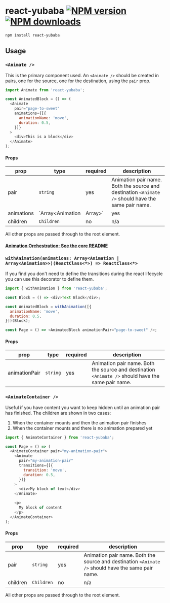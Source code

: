 # react-yubaba [![NPM version](http://img.shields.io/npm/v/react-yubaba.svg?style=flat-square)](https://www.npmjs.com/package/react-yubaba) [![NPM downloads](http://img.shields.io/npm/dm/react-yubaba.svg?style=flat-square)](https://www.npmjs.com/package/react-yubaba)

```sh
npm install react-yubaba
```

## Usage

### `<Animate />`

This is the primary component used. An `<Animate />` should be created in pairs, one for the source, one for the destination, using the `pair` prop.

```javascript
import Animate from 'react-yubaba';

const AnimatedBlock = () => (
  <Animate
    pair="page-to-sweet"
    animations={[{
      animationName: 'move',
      duration: 0.5,
    }]}
  >
    <div>This is a block</div>
  </Animate>
);
```

#### Props

| prop | type | required | description |
|-|-|-|-|
| pair | `string` | yes | Animation pair name. Both the source and destination `<Animate />` should have the same pair name. |
| animations | `Array<Animation | Array<Animation>>`  | yes | Array of animations to apply to the component, see below for more details. |
| children | `Children`  | no | n/a |

All other props are passed through to the root element.

#### [Animation Orchestration: See the core README](https://github.com/madou/yubaba/blob/master/packages/core/README.md#Animation%20Orchestration)

### `withAnimation(animations: Array<Animation | Array<Animation>>)(ReactClass<*>) => ReactClass<*>`

If you find you don't need to define the transitions during the react lifecycle you can use this decorator to define them.

```javascript
import { withAnimation } from 'react-yubaba';

const Block = () => <div>Text Block</div>;

const AnimatedBlock = withAnimation([{
  animationName: 'move',
  duration: 0.5,
}])(Block);

const Page = () => <AnimatedBlock animationPair="page-to-sweet" />;
```

#### Props

| prop | type | required | description |
|-|-|-|-|
| animationPair | `string` | yes | Animation pair name. Both the source and destination `<Animate />` should have the same pair name. |

### `<AnimateContainer />`

Useful if you have content you want to keep hidden until an animation pair has finished.
The children are shown in two cases:

1) When the container mounts and then the animation pair finishes
1) When the container mounts and there is no animation prepared yet

```javascript
import { AnimateContainer } from 'react-yubaba';

const Page = () => (
  <AnimateContainer pair="my-animation-pair">
    <Animate
      pair="my-animation-pair"
      transitions={[{
        transition: 'move',
        duration: 0.5,
      }]}
    >
      <div>My block of text</div>
    </Animate>

    <p>
      My block of content
    </p>
  </AnimateContainer>
);
```

#### Props

| prop | type | required | description |
|-|-|-|-|
| pair | `string` | yes | Animation pair name. Both the source and destination `<Animate />` should have the same pair name. |
| children | `Children`  | no | n/a |

All other props are passed through to the root element.

